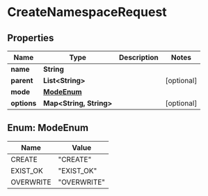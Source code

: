 

# CreateNamespaceRequest


## Properties

| Name | Type | Description | Notes |
|------------ | ------------- | ------------- | -------------|
|**name** | **String** |  |  |
|**parent** | **List&lt;String&gt;** |  |  [optional] |
|**mode** | [**ModeEnum**](#ModeEnum) |  |  |
|**options** | **Map&lt;String, String&gt;** |  |  [optional] |



## Enum: ModeEnum

| Name | Value |
|---- | -----|
| CREATE | &quot;CREATE&quot; |
| EXIST_OK | &quot;EXIST_OK&quot; |
| OVERWRITE | &quot;OVERWRITE&quot; |




